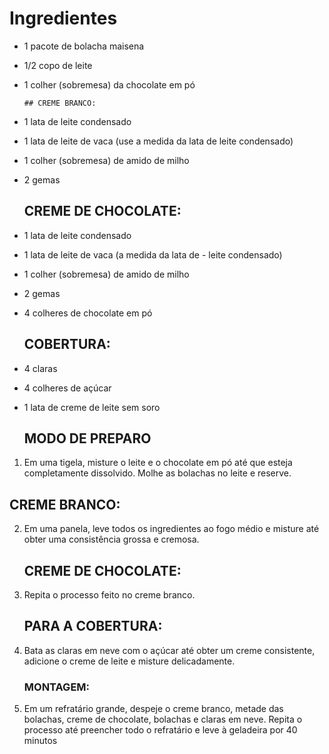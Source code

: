# Ingredientes

- 1 pacote de bolacha maisena
- 1/2 copo de leite
- 1 colher (sobremesa) da chocolate em pó

      ## CREME BRANCO:
- 1 lata de leite condensado
- 1 lata de leite de vaca (use a medida da lata de leite condensado)
- 1 colher (sobremesa) de amido de milho
- 2 gemas
     ## CREME DE CHOCOLATE:
- 1 lata de leite condensado
- 1 lata de leite de vaca (a medida da lata de - leite condensado)
- 1 colher (sobremesa) de amido de milho
- 2 gemas
- 4 colheres de chocolate em pó
     ## COBERTURA:
- 4 claras
- 4 colheres de açúcar
- 1 lata de creme de leite sem soro

    ## MODO DE PREPARO
1. Em uma tigela, misture o leite e o chocolate em pó até que esteja completamente dissolvido.
Molhe as bolachas no leite e reserve.

     
## CREME BRANCO:

2. Em uma panela, leve todos os ingredientes ao fogo médio e misture até obter uma consistência grossa e cremosa.

     ## CREME DE CHOCOLATE:

3. Repita o processo feito no creme branco.
     ## PARA A COBERTURA:
4. Bata as claras em neve com o açúcar até obter um creme consistente, adicione o creme de leite e misture delicadamente.
     ### MONTAGEM:
5. Em um refratário grande, despeje o creme branco, metade das bolachas, creme de chocolate, bolachas e claras em neve.
Repita o processo até preencher todo o refratário e leve à geladeira por 40 minutos